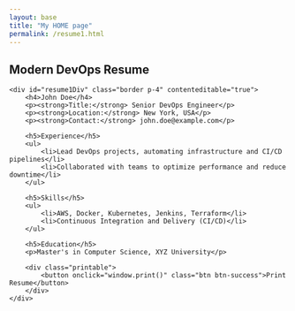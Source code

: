 ```yaml
---
layout: base
title: "My HOME page"
permalink: /resume1.html
---
```


<div class="container mt-5">
    <h2>Modern DevOps Resume</h2>

    <div id="resume1Div" class="border p-4" contenteditable="true">
        <h4>John Doe</h4>
        <p><strong>Title:</strong> Senior DevOps Engineer</p>
        <p><strong>Location:</strong> New York, USA</p>
        <p><strong>Contact:</strong> john.doe@example.com</p>

        <h5>Experience</h5>
        <ul>
            <li>Lead DevOps projects, automating infrastructure and CI/CD pipelines</li>
            <li>Collaborated with teams to optimize performance and reduce downtime</li>
        </ul>

        <h5>Skills</h5>
        <ul>
            <li>AWS, Docker, Kubernetes, Jenkins, Terraform</li>
            <li>Continuous Integration and Delivery (CI/CD)</li>
        </ul>

        <h5>Education</h5>
        <p>Master's in Computer Science, XYZ University</p>

        <div class="printable">
            <button onclick="window.print()" class="btn btn-success">Print Resume</button>
        </div>
    </div>
</div>

